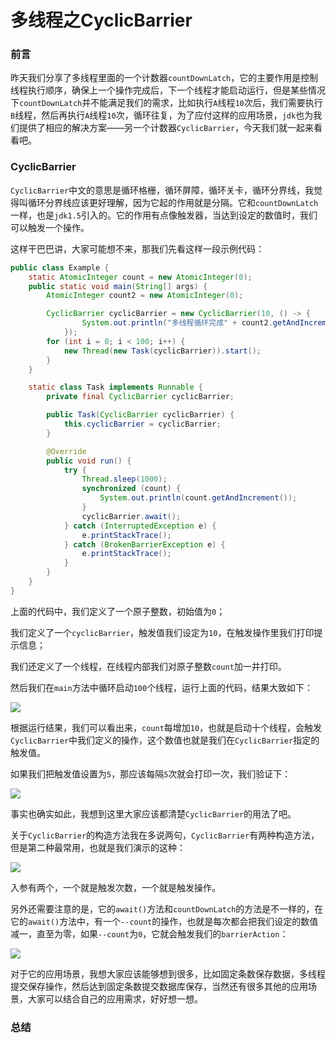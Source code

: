 # 多线程之CyclicBarrier

### 前言

昨天我们分享了多线程里面的一个计数器`countDownLatch`，它的主要作用是控制线程执行顺序，确保上一个操作完成后，下一个线程才能启动运行，但是某些情况下`countDownLatch`并不能满足我们的需求，比如执行`A`线程`10`次后，我们需要执行`B`线程，然后再执行`A`线程`10`次，循环往复，为了应付这样的应用场景，`jdk`也为我们提供了相应的解决方案——另一个计数器`CyclicBarrier`，今天我们就一起来看看吧。

### CyclicBarrier

`CyclicBarrier`中文的意思是循环格栅，循环屏障，循环关卡，循环分界线，我觉得叫循环分界线应该更好理解，因为它起的作用就是分隔。它和`countDownLatch`一样，也是`jdk1.5`引入的。它的作用有点像触发器，当达到设定的数值时，我们可以触发一个操作。

这样干巴巴讲，大家可能想不来，那我们先看这样一段示例代码：

```java
public class Example {
    static AtomicInteger count = new AtomicInteger(0);
    public static void main(String[] args) {
        AtomicInteger count2 = new AtomicInteger(0);

        CyclicBarrier cyclicBarrier = new CyclicBarrier(10, () -> {
                System.out.println("多线程循环完成" + count2.getAndIncrement());
            });
        for (int i = 0; i < 100; i++) {
            new Thread(new Task(cyclicBarrier)).start();
        }
    }

    static class Task implements Runnable {
        private final CyclicBarrier cyclicBarrier;

        public Task(CyclicBarrier cyclicBarrier) {
            this.cyclicBarrier = cyclicBarrier;
        }

        @Override
        public void run() {
            try {
                Thread.sleep(1000);
                synchronized (count) {
                    System.out.println(count.getAndIncrement());
                }
                cyclicBarrier.await();
            } catch (InterruptedException e) {
                e.printStackTrace();
            } catch (BrokenBarrierException e) {
                e.printStackTrace();
            }
        }
    }
}
```

上面的代码中，我们定义了一个原子整数，初始值为`0`；

我们定义了一个`cyclicBarrier`，触发值我们设定为`10`，在触发操作里我们打印提示信息；

我们还定义了一个线程，在线程内部我们对原子整数`count`加一并打印。

然后我们在`main`方法中循环启动`100`个线程，运行上面的代码，结果大致如下：

![](https://gitee.com/sysker/picBed/raw/master/20210709083035.png)

根据运行结果，我们可以看出来，`count`每增加`10`，也就是启动十个线程，会触发`CyclicBarrier`中我们定义的操作，这个数值也就是我们在`CyclicBarrier`指定的触发值。

如果我们把触发值设置为`5`，那应该每隔`5`次就会打印一次，我们验证下：

![](https://gitee.com/sysker/picBed/raw/master/20210709084125.png)

事实也确实如此，我想到这里大家应该都清楚`CyclicBarrier`的用法了吧。

关于`CyclicBarrier`的构造方法我在多说两句，`CyclicBarrier`有两种构造方法，但是第二种最常用，也就是我们演示的这种：

![](https://gitee.com/sysker/picBed/raw/master/20210709084457.png)

入参有两个，一个就是触发次数，一个就是触发操作。

另外还需要注意的是，它的`await()`方法和`countDownLatch`的方法是不一样的，在它的`await()`方法中，有一个`--count`的操作，也就是每次都会把我们设定的数值减一，直至为零，如果`--count`为`0`，它就会触发我们的`barrierAction`：

![](https://gitee.com/sysker/picBed/raw/master/20210709084928.png)

对于它的应用场景，我想大家应该能够想到很多，比如固定条数保存数据，多线程提交保存操作，然后达到固定条数提交数据库保存，当然还有很多其他的应用场景，大家可以结合自己的应用需求，好好想一想。

### 总结

